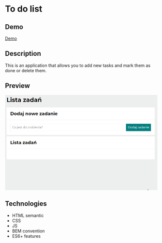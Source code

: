 # To do list

## Demo

[Demo](https://adrian-96.github.io/tasks-list/)

## Description

This is an application that allows you to add new tasks and mark them as done or delete them.

## Preview

![To do list](https://github.com/adrian-96/tasks-list/blob/main/images/tasks-list.gif?raw=true)

## Technologies
- HTML semantic
- CSS
- JS
- BEM convention
- ES6+ features
